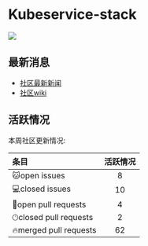 # Kubeservice-stack

![](https://komarev.com/ghpvc/?username=kubeservice-stack)

## 最新消息
- [社区最新新闻](https://stack.kubeservice.cn/blog/news/)
- [社区wiki](https://stack.kubeservice.cn/docs/)

## 活跃情况
<!--GAMFC-->本周社区更新情况: 
| 条目 | 活跃情况 |
| :-- | :--: |
|🐱‍open issues| 8 |
|💻closed issues| 10 |
|💬open pull requests| 4 |
|🕑︎closed pull requests| 2|
|🔥merged pull requests| 62|<!--GAMFC-END-->

<!--REVIEWS--><!--REVIEWS-END-->
